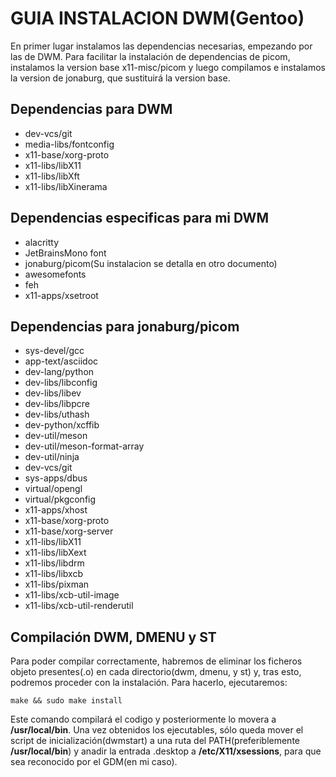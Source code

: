 # GUIA INSTALACION DWM(Gentoo)
En primer lugar instalamos las dependencias necesarias, empezando por las de DWM. Para facilitar la instalación de dependencias de picom, instalamos la version base x11-misc/picom y luego compilamos e instalamos la version de jonaburg, que sustituirá la version base.
## Dependencias para DWM
* dev-vcs/git
* media-libs/fontconfig
* x11-base/xorg-proto
* x11-libs/libX11
* x11-libs/libXft
* x11-libs/libXinerama
## Dependencias especificas para mi DWM
* alacritty
* JetBrainsMono font
* jonaburg/picom(Su instalacion se detalla en otro documento)
* awesomefonts
* feh
* x11-apps/xsetroot
## Dependencias para jonaburg/picom
* sys-devel/gcc
* app-text/asciidoc				
* dev-lang/python				
* dev-libs/libconfig				
* dev-libs/libev				
* dev-libs/libpcre				
* dev-libs/uthash				
* dev-python/xcffib				
* dev-util/meson				
* dev-util/meson-format-array				
* dev-util/ninja				
* dev-vcs/git				
* sys-apps/dbus				
* virtual/opengl				
* virtual/pkgconfig				
* x11-apps/xhost				
* x11-base/xorg-proto				
* x11-base/xorg-server				
* x11-libs/libX11				
* x11-libs/libXext				
* x11-libs/libdrm				
* x11-libs/libxcb				
* x11-libs/pixman				
* x11-libs/xcb-util-image				
* x11-libs/xcb-util-renderutil
## Compilación DWM, DMENU y ST
Para poder compilar correctamente, habremos de eliminar los ficheros objeto presentes(.o) en cada directorio(dwm, dmenu, y st) y, tras esto, podremos proceder con la instalación. Para hacerlo, ejecutaremos:
```
make && sudo make install
```
Este comando compilará el codigo y posteriormente lo movera a **/usr/local/bin**. Una vez obtenidos los ejecutables, sólo queda mover el script de inicialización(dwmstart) a una ruta del PATH(preferiblemente **/usr/local/bin**) y anadir la entrada .desktop a **/etc/X11/xsessions**, para que sea reconocido por el GDM(en mi caso).
